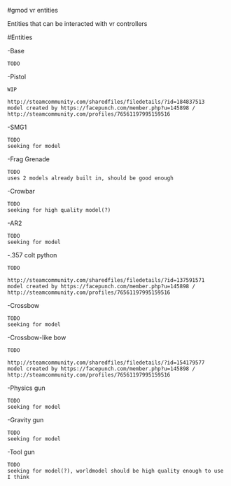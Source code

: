 #gmod vr entities

Entities that can be interacted with vr controllers

#Entities

-Base

	TODO

-Pistol

	WIP
	
	http://steamcommunity.com/sharedfiles/filedetails/?id=184837513
	model created by https://facepunch.com/member.php?u=145898 / http://steamcommunity.com/profiles/76561197995159516

-SMG1

	TODO
	seeking for model
	
-Frag Grenade

	TODO
	uses 2 models already built in, should be good enough
	
-Crowbar

	TODO
	seeking for high quality model(?)

-AR2

	TODO
	seeking for model
	
-.357 colt python

	TODO
	
	http://steamcommunity.com/sharedfiles/filedetails/?id=137591571
	model created by https://facepunch.com/member.php?u=145898 / http://steamcommunity.com/profiles/76561197995159516

-Crossbow

	TODO
	seeking for model
	
-Crossbow-like bow

	TODO
	
	http://steamcommunity.com/sharedfiles/filedetails/?id=154179577
	model created by https://facepunch.com/member.php?u=145898 / http://steamcommunity.com/profiles/76561197995159516

-Physics gun

	TODO
	seeking for model

-Gravity gun

	TODO
	seeking for model

-Tool gun

	TODO
	seeking for model(?), worldmodel should be high quality enough to use I think
	
